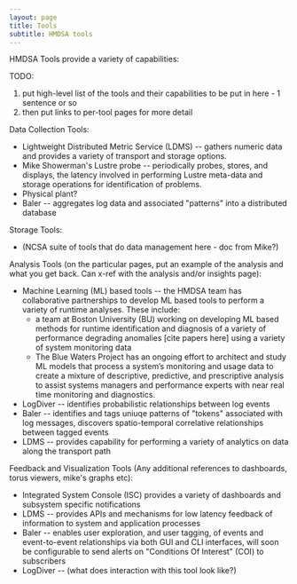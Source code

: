 ```yaml
---
layout: page
title: Tools
subtitle: HMDSA tools
---
```


HMDSA Tools provide a variety of capabilities:

TODO: 
1) put high-level list of the tools and their capabilities to be put in here - 1 sentence or so
2) then put links to per-tool pages for more detail


Data Collection Tools:
* Lightweight Distributed Metric Service (LDMS) -- gathers numeric data and provides a variety of transport and storage options.
* Mike Showerman's Lustre probe -- periodically probes, stores, and displays, the latency involved in performing Lustre meta-data and storage operations for identification of problems.
* Physical plant?
* Baler -- aggregates log data and associated "patterns" into a distributed database 

Storage Tools:
* (NCSA suite of tools that do data management here - doc from Mike?)

Analysis Tools (on the particular pages, put an example of the analysis and what you get back. Can x-ref with the analysis and/or insights page):
* Machine Learning (ML) based tools -- the HMDSA team has collaborative partnerships to develop ML based tools to perform a variety of runtime analyses. These include:
  * a team at Boston University (BU) working on developing ML based methods for runtime identification and diagnosis of a variety of performance degrading anomalies [cite papers here] using a variety of system monitoring data
  * The Blue Waters Project has an ongoing effort to architect and study ML models that process a system’s monitoring and usage data to create a mixture of descriptive, predictive, and prescriptive analysis to assist systems managers and performance experts with near real time monitoring and diagnostics.
* LogDiver -- identifies probabilistic relationships between log events
* Baler -- identifies and tags uniuqe patterns of "tokens" associated with log messages, discovers spatio-temporal correlative relationships between tagged events
* LDMS -- provides capability for performing a variety of analytics on data along the transport path

Feedback and Visualization Tools (Any additional references to dashboards, torus viewers, mike's graphs etc):
* Integrated System Console (ISC) provides a variety of dashboards and subsystem specific notifications
* LDMS -- provides APIs and mechanisms for low latency feedback of information to system and application processes
* Baler -- enables user exploration, and user tagging, of events and event-to-event relationships via both GUI and CLI interfaces, will soon be configurable to send alerts on "Conditions Of Interest" (COI) to subscribers
* LogDiver -- (what does interaction with this tool look like?)
  

